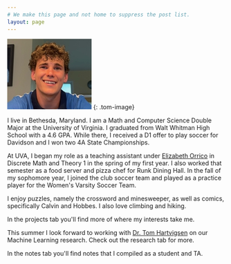 ```yaml
---
# We make this page and not home to suppress the post list.
layout: page
---
```


![Hugo Barnes](hugo.jpg)
{: .tom-image}

I live in Bethesda, Maryland.
I am a Math and Computer Science Double Major at the University of 
Virginia. I graduated from Walt Whitman High School with a 4.6 GPA. While there, I received
a D1 offer to play soccer for Davidson and I won two 4A State Championships.

At UVA, I began my role as a teaching assistant under [Elizabeth Orrico][eo] in 
Discrete Math and Theory 1 in the spring of my first year. I also worked 
that semester as a food server and pizza chef for Runk Dining Hall.
In the fall of my sophomore year, I joined the club soccer team and played as a
practice player for the Women's Varsity Soccer Team.

I enjoy puzzles, namely the crossword and minesweeper, as well as comics, specifically
Calvin and Hobbes. I also love climbing and hiking.

In the projects tab you'll find more of where my interests take me.

This summer I look forward to working with [Dr. Tom Hartvigsen][th] on our Machine Learning
research. Check out the research tab for more.

In the notes tab you'll find notes that I compiled as a student and TA.


[eo]: https://engineering.virginia.edu/faculty/elizabeth-orrico
[th]: https://www.tomhartvigsen.com/